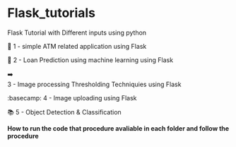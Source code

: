 # Flask_tutorials
Flask Tutorial with Different inputs using python

:atm: 
  1 - simple ATM related application using Flask

:beginner:
  2 - Loan Prediction using machine learning using Flask 

:arrow_right:	
  3 - Image processing Thresholding Techniquies using Flask 

:basecamp:
  4 - Image uploading using Flask

📚
  5 - Object Detection & Classification


  

**How to run the code that procedure avaliable in each folder and follow the procedure**
